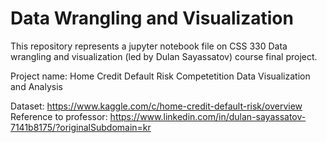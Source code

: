 # Data Wrangling and Visualization

This repository represents a jupyter notebook file on CSS 330 Data wrangling and visualization (led by Dulan Sayassatov) course final project.

Project name: Home Credit Default Risk Competetition Data Visualization and Analysis

Dataset: https://www.kaggle.com/c/home-credit-default-risk/overview
Reference to professor: https://www.linkedin.com/in/dulan-sayassatov-7141b8175/?originalSubdomain=kr
